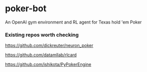 # poker-bot
An OpenAI gym environment and RL agent for Texas hold 'em Poker

### Existing repos worth checking

https://github.com/dickreuter/neuron_poker

https://github.com/datamllab/rlcard

https://github.com/ishikota/PyPokerEngine
